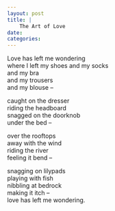 ```yaml
---
layout: post
title: |
    The Art of Love
date:
categories: 
---
```


Love has left me wondering  
where I left my shoes and my socks  
and my bra  
and my trousers  
and my blouse – 

caught on the dresser  
riding the headboard  
snagged on the doorknob  
under the bed – 

over the rooftops  
away with the wind  
riding the river  
feeling it bend – 

snagging on lilypads  
playing with fish  
nibbling at bedrock  
making it itch –  
love has left me wondering. 
